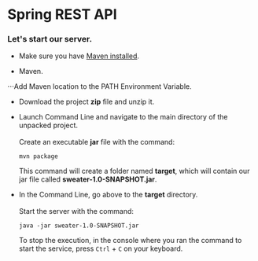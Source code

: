 # Spring REST API

### Let's start our server.

+ Make sure you have [Maven installed](https://maven.apache.org/download.cgi).


+ Maven.

⋅⋅⋅Add Maven location to the PATH Environment Variable.


+ Download the project **zip** file and unzip it.


+ Launch Command Line and navigate to the main directory
  of the unpacked project.<br/><br/>
  Create an executable **jar** file with the command:
  
  `mvn package`<br/>
  
  This command will create a folder named **target**, 
  which will contain our jar file called **sweater-1.0-SNAPSHOT.jar**.
  
  
+ In the Command Line, go above to the **target** directory.<br/><br/>
  Start the server with the command:
  
  `java -jar sweater-1.0-SNAPSHOT.jar`<br/>

  To stop the execution, in the console where you ran the command to start the service,
  press `Ctrl` + `C` on your keyboard.
